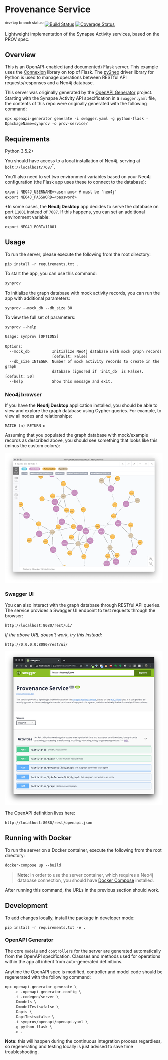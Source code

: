 # Provenance Service
<sup>`develop` branch status: </sup>[![Build Status](https://travis-ci.com/Sage-Bionetworks/prov-service.svg?branch=master)](https://travis-ci.com/Sage-Bionetworks/prov-service) [![Coverage Status](https://coveralls.io/repos/github/Sage-Bionetworks/prov-service/badge.svg?branch=master&service=github)](https://coveralls.io/github/Sage-Bionetworks/prov-service?branch=master&service=github)

Lightweight implementation of the Synapse Activity services, based on the PROV spec.

## Overview

This is an OpenAPI-enabled (and documented) Flask server. This example uses the [Connexion](https://github.com/zalando/connexion) library on top of Flask. The [py2neo]() driver library for Python is used to manage operations between RESTful API requests/responses and a Neo4j database.

This server was originally generated by the [OpenAPI Generator](https://openapi-generator.tech) project. Starting with the Synapse Activity API specification in a `swagger.yaml` file, the contents of this repo were originally generated with the following command:

```shell
npx openapi-generator generate -i swagger.yaml -g python-flask -DpackageName=synprov -o prov-service/
```

## Requirements

Python 3.5.2+

You should have access to a local installation of Neo4j, serving at `bolt://localhost/7687`<sup>*</sup>.

You'll also need to set two environment variables based on your Neo4j configuration (the Flask app uses these to connect to the database):

```shell
export NEO4J_USERNAME=<username> # must be 'neo4j'
export NEO4J_PASSWORD=<password>
```

</sup>*</sup>In some cases, the **Neo4j Desktop** app decides to serve the database on port `11001` instead of `7687`. If this happens, you can set an additional environment variable:

```shell
export NEO4J_PORT=11001
```

## Usage

To run the server, please execute the following from the root directory:

```shell
pip install -r requirements.txt .
```

To start the app, you can use this command:
```shell
synprov
```

To initialize the graph database with mock activity records, you can run the app with additional parameters:
```shell
synprov --mock_db --db_size 30
```

To view the full set of parameters:
```shell
synprov --help
```

```shell
Usage: synprov [OPTIONS]

Options:
  --mock_db          Initialize Neo4j database with mock graph records
                     [default: False]
  --db_size INTEGER  Number of mock activity records to create in the graph
                     database (ignored if 'init_db' is False).  [default: 50]
  --help             Show this message and exit.
```

### Neo4j browser

If you have the **Neo4j Desktop** application installed, you should be able to view and explore the graph database using Cypher queries. For example, to view all nodes and relationships:

```cypher
MATCH (n) RETURN n
```

Assuming that you populated the graph database with mock/example records as described above, you should see something that looks like this (minus the custom colors):

![example provenance graph](img/mockprov.png)


### Swagger UI

You can also interact with the graph database through RESTful API queries. The service provides a Swagger UI endpoint to test requests through the browser:

```
http://localhost:8080/rest/ui/
```

*If the above URL doesn't work, try this instead:*
```
http://0.0.0.0:8080/rest/ui/
```

![provenance swagger ui](img/swaggerui.png)


The OpenAPI definition lives here:

```
http://localhost:8080/rest/openapi.json
```

## Running with Docker

To run the server on a Docker container, execute the following from the root directory:

```shell
docker-compose up --build
```

> **Note:** In order to use the server container, which requires a Neo4j database connection, you should have [Docker Compose](https://docs.docker.com/compose/overview/) installed.

After running this command, the URLs in the previous section should work.

## Development

To add changes locally, install the package in developer mode:
```shell
pip install -r requirements.txt -e .
```

### OpenAPI Generator

The core `models` and `controllers` for the server are generated automatically from the OpenAPI specification. Classses and methods used for operations within the app all inherit from auto-generated definitions.

Anytime the OpenAPI spec is modified, controller and model code should be regenerated with the following command:

```shell
npx openapi-generator generate \
    -c .openapi-generator-config \
    -t .codegen/server \
    -Dmodels \
    -DmodelTests=false \
    -Dapis \
    -DapiTests=false \
    -i synprov/openapi/openapi.yaml \
    -g python-flask \
    -o .
```

**Note:** this will happen during the continuous integration process regardless, so regenerating and testing locally is just advised to save time troubleshooting.

